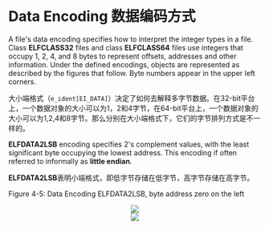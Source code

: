 # Data Encoding 数据编码方式

A file's data encoding specifies how to interpret the integer types in a file. Class **ELFCLASS32** files and class **ELFCLASS64** files use integers that occupy 1, 2, 4, and 8 bytes to represent offsets, addresses and other information. Under the defined encodings, objects are represented as described by the figures that follow. Byte numbers appear in the upper left corners.

大小端格式（`e_ident[EI_DATA]`）决定了如何去解释多字节数据。在32-bit平台上，一个数据对象的大小可以为1，2和4字节，在64-bit平台上，一个数据对象的大小可以为1,2,4和8字节。那么分别在大小端格式下，它们的字节排列方式是不一样的。

**ELFDATA2LSB** encoding specifies 2's complement values, with the least significant byte occupying the lowest address. This encoding if often referred to informally as **little endian**.

**ELFDATA2LSB**表明小端格式，即低字节存储在低字节，高字节存储在高字节。

Figure 4-5: Data Encoding ELFDATA2LSB, byte address zero on the left
<div align=center>
<img src="https://docs.oracle.com/cd/E37838_01/html/E36783/figures/ELFDATA2LSB.jpg">
</div>

<div align=center>
<img src="https://docs.oracle.com/cd/E37838_01/html/E36783/figures/ELFDATA2MSB.jpg">
</div>
